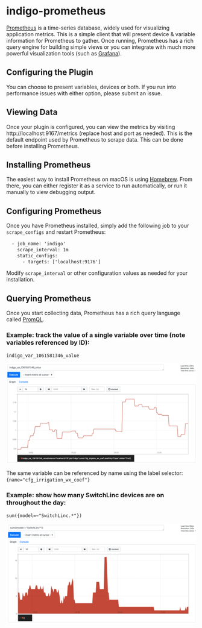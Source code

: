 # indigo-prometheus

[Prometheus](https://prometheus.io) is a time-series database, widely used for
visualizing application metrics.  This is a simple client that will present device &
variable information for Prometheus to gather.  Once running, Prometheus has a rich
query engine for building simple views or you can integrate with much more powerful
visualization tools (such as [Grafana](https://grafana.com)).

## Configuring the Plugin

You can choose to present variables, devices or both.  If you run into performance issues
with either option, please submit an issue.

## Viewing Data

Once your plugin is configured, you can view the metrics by visiting
http://localhost:9167/metrics (replace host and port as needed).  This is the default
endpoint used by Prometheus to scrape data.  This can be done before installing
Prometheus.

## Installing Prometheus

The easiest way to install Prometheus on macOS is using
[Homebrew](https://formulae.brew.sh/formula/prometheus).  From there, you can either
register it as a service to run automatically, or run it manually to view debugging
output.

## Configuring Prometheus

Once you have Prometheus installed, simply add the following job to your `scrape_configs` and restart Prometheus:

```
  - job_name: 'indigo'
    scrape_interval: 1m
    static_configs:
      - targets: ['localhost:9176']
```

Modify `scrape_interval` or other configuration values as needed for your installation.

## Querying Prometheus

Once you start collecting data, Prometheus has a rich query language called
[PromQL](https://prometheus.io/docs/prometheus/latest/querying/basics/).

### Example: track the value of a single variable over time (note variables referenced by ID):

    indigo_var_1061581346_value

![](https://github.com/jheddings/indigo-prometheus/raw/master/etc/images/example_variable_over_time.png)

The same variable can be referenced by name using the label selector: `{name="cfg_irrigation_wx_coef"}`

### Example: show how many SwitchLinc devices are on throughout the day:

    sum({model=~"SwitchLinc.*"})

![](https://github.com/jheddings/indigo-prometheus/raw/master/etc/images/example_switchlinc_day.png)

